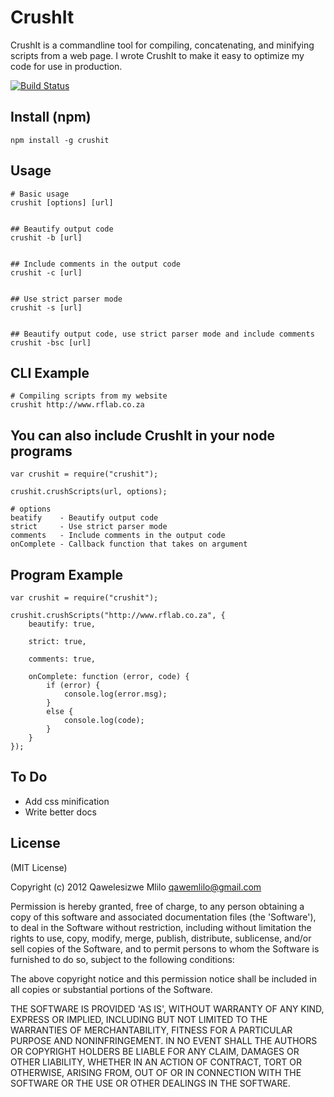 # CrushIt

CrushIt is a commandline tool for compiling, concatenating, and minifying scripts from a web page. I wrote CrushIt to make it easy to optimize my code for use in production. 

[![Build Status](https://travis-ci.org/qawemlilo/crushit.png)](https://travis-ci.org/qawemlilo/crushit)


## Install (npm)
```
npm install -g crushit
```

## Usage
```
# Basic usage
crushit [options] [url]


## Beautify output code 
crushit -b [url]


## Include comments in the output code
crushit -c [url]


## Use strict parser mode 
crushit -s [url]


## Beautify output code, use strict parser mode and include comments
crushit -bsc [url]
```

## CLI Example
```
# Compiling scripts from my website
crushit http://www.rflab.co.za
```

## You can also include CrushIt in your node programs
```
var crushit = require("crushit");

crushit.crushScripts(url, options);

# options
beatify    - Beautify output code
strict     - Use strict parser mode
comments   - Include comments in the output code
onComplete - Callback function that takes on argument
```


## Program Example
```
var crushit = require("crushit");

crushit.crushScripts("http://www.rflab.co.za", {
    beautify: true,
    
    strict: true,
    
    comments: true,
    
    onComplete: function (error, code) {
        if (error) {
            console.log(error.msg);   
        }
        else {
            console.log(code);
        }
    }
});
```


## To Do

- Add css minification
- Write better docs

## License

(MIT License)

Copyright (c) 2012 Qawelesizwe Mlilo <qawemlilo@gmail.com>

Permission is hereby granted, free of charge, to any person obtaining a copy of this software and associated documentation files (the 'Software'), to deal in the Software without restriction, including without limitation the rights to use, copy, modify, merge, publish, distribute, sublicense, and/or sell copies of the Software, and to permit persons to whom the Software is furnished to do so, subject to the following conditions:

The above copyright notice and this permission notice shall be included in all copies or substantial portions of the Software.

THE SOFTWARE IS PROVIDED 'AS IS', WITHOUT WARRANTY OF ANY KIND, EXPRESS OR IMPLIED, INCLUDING BUT NOT LIMITED TO THE WARRANTIES OF MERCHANTABILITY, FITNESS FOR A PARTICULAR PURPOSE AND NONINFRINGEMENT. IN NO EVENT SHALL THE AUTHORS OR COPYRIGHT HOLDERS BE LIABLE FOR ANY CLAIM, DAMAGES OR OTHER LIABILITY, WHETHER IN AN ACTION OF CONTRACT, TORT OR OTHERWISE, ARISING FROM, OUT OF OR IN CONNECTION WITH THE SOFTWARE OR THE USE OR OTHER DEALINGS IN THE SOFTWARE.